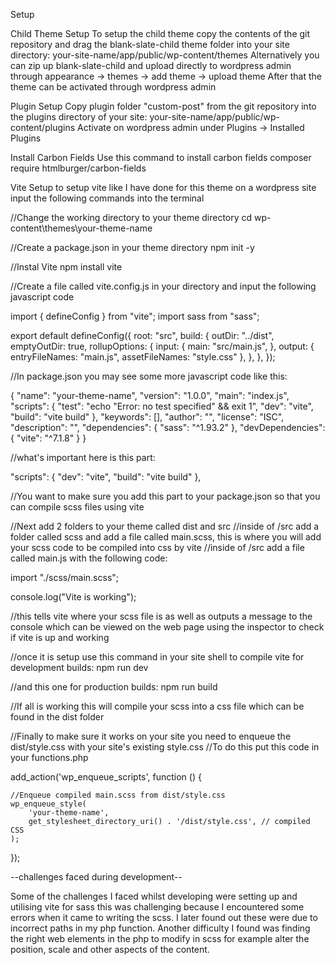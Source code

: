 Setup

Child Theme Setup
To setup the child theme copy the contents of the git repository and drag the blank-slate-child theme folder into your site directory: your-site-name/app/public/wp-content/themes
Alternatively you can zip up blank-slate-child and upload directly to wordpress admin through appearance -> themes -> add theme -> upload theme
After that the theme can be activated through wordpress admin

Plugin Setup
Copy plugin folder "custom-post" from the git repository into the plugins directory of your site: your-site-name/app/public/wp-content/plugins
Activate on wordpress admin under Plugins -> Installed Plugins

Install Carbon Fields
Use this command to install carbon fields
composer require htmlburger/carbon-fields



Vite Setup
to setup vite like I have done for this theme on a wordpress site input the following commands into the terminal

//Change the working directory to your theme directory
cd wp-content\themes\your-theme-name

//Create a package.json in your theme directory
npm init -y

//Instal Vite
npm install vite


//Create a file called vite.config.js in your directory and input the following javascript code

import { defineConfig } from "vite";
import sass from "sass";

export default defineConfig({
  root: "src",
  build: {
    outDir: "../dist",
    emptyOutDir: true,
    rollupOptions: {
        input: {
        main: "src/main.js",
      },
        output: {
        entryFileNames: "main.js",
        assetFileNames: "style.css"
      },
    },
  },
});


//In package.json you may see some more javascript code like this:

{
  "name": "your-theme-name",
  "version": "1.0.0",
  "main": "index.js",
  "scripts": {
    "test": "echo \"Error: no test specified\" && exit 1",
    "dev": "vite",
    "build": "vite build"
  },
  "keywords": [],
  "author": "",
  "license": "ISC",
  "description": "",
  "dependencies": {
    "sass": "^1.93.2"
  },
  "devDependencies": {
    "vite": "^7.1.8"
  }
}

//what's important here is this part:

  "scripts": {
    "dev": "vite",
    "build": "vite build"
    },

//You want to make sure you add this part to your package.json so that you can compile scss files using vite


//Next add 2 folders to your theme called dist and src
//inside of /src add a folder called scss and add a file called main.scss, this is where you will add your scss code to be compiled into css by vite
//inside of /src add a file called main.js with the following code:

import "./scss/main.scss";

console.log("Vite is working");

//this tells vite where your scss file is as well as outputs a message to the console which can be viewed on the web page using the inspector to check if vite is up and working


//once it is setup use this command in your site shell to compile vite for development builds:
npm run dev

//and this one for production builds:
npm run build

//If all is working this will compile your scss into a css file which can be found in the dist folder


//Finally to make sure it works on your site you need to enqueue the dist/style.css with your site's existing style.css
//To do this put this code in your functions.php


add_action('wp_enqueue_scripts', function () {

    //Enqueue compiled main.scss from dist/style.css
    wp_enqueue_style(
        'your-theme-name',
        get_stylesheet_directory_uri() . '/dist/style.css', // compiled CSS
    );
});




--challenges faced during development--

Some of the challenges I faced whilst developing were setting up and utilising vite for sass this was challenging because I encountered some errors when it came to writing the scss. I later found out these were due to incorrect paths in my php function.
Another difficulty I found was finding the right web elements in the php to modify in scss for example alter the position, scale and other aspects of the content.
